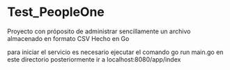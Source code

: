 # Test_PeopleOne
Proyecto con próposito de administrar sencillamente un archivo almacenado en formato CSV
Hecho en Go

para iniciar el servicio es necesario ejecutar el comando go run main.go en este directorio
posteriormente ir a localhost:8080/app/index